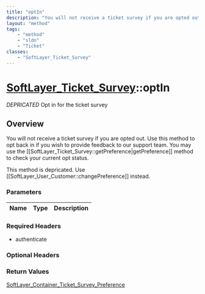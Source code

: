 ```yaml
---
title: "optIn"
description: "You will not receive a ticket survey if you are opted out. Use this method to opt back in if you wish to provide feedbac... "
layout: "method"
tags:
    - "method"
    - "sldn"
    - "Ticket"
classes:
    - "SoftLayer_Ticket_Survey"
---
```

# [SoftLayer_Ticket_Survey](/reference/services/SoftLayer_Ticket_Survey)::optIn

*DEPRICATED* Opt in for the ticket survey


## Overview 
You will not receive a ticket survey if you are opted out. Use this method to opt back in if you wish to provide feedback to our support team. You may use the [[SoftLayer_Ticket_Survey::getPreference|getPreference]] method to check your current opt status. 

This method is depricated. Use [[SoftLayer_User_Customer::changePreference]] instead. 

### Parameters 
|Name | Type | Description |
| --- | --- | --- |


### Required Headers
* authenticate

### Optional Headers

### Return Values
<a href='/reference/datatypes/SoftLayer_Container_Ticket_Survey_Preference'>SoftLayer_Container_Ticket_Survey_Preference </a>

